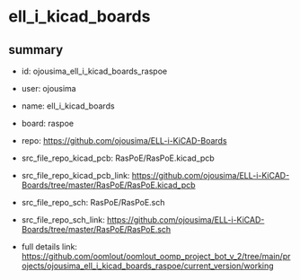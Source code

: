 # ell_i_kicad_boards
 
## summary 
* id: ojousima_ell_i_kicad_boards_raspoe
* user: ojousima
* name: ell_i_kicad_boards
* board: raspoe
* repo: https://github.com/ojousima/ELL-i-KiCAD-Boards
* src_file_repo_kicad_pcb: RasPoE/RasPoE.kicad_pcb
* src_file_repo_kicad_pcb_link: https://github.com/ojousima/ELL-i-KiCAD-Boards/tree/master/RasPoE/RasPoE.kicad_pcb


* src_file_repo_sch: RasPoE/RasPoE.sch
* src_file_repo_sch_link: https://github.com/ojousima/ELL-i-KiCAD-Boards/tree/master/RasPoE/RasPoE.sch
* full details link: https://github.com/oomlout/oomlout_oomp_project_bot_v_2/tree/main/projects/ojousima_ell_i_kicad_boards_raspoe/current_version/working  







